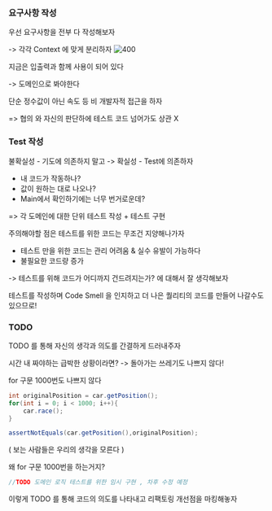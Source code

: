 ### 요구사항 작성

우선 요구사항을 전부 다 작성해보자

-> 각각 Context 에 맞게 분리하자
![400](https://i.imgur.com/nGgJVE7.png)

지금은 입출력과 함께 사용이 되어 있다

-> 도메인으로 봐야한다

단순 정수값이 아닌 속도 등 비 개발자적 접근을 하자

=> 협의 와 자신의 판단하에 테스트 코드 넘어가도 상관 X

### Test 작성

불확실성 - 기도에 의존하지 말고 ->
확실성 - Test에 의존하자

- 내 코드가 작동하나?
- 값이 원하는 대로 나오나?
- Main에서 확인하기에는 너무 번거로운데?

=> 각 도메인에 대한 단위 테스트 작성 + 테스트 구현

주의해야할 점은 테스트를 위한 코드는 무조건 지양해나가자

- 테스트 만을 위한 코드는 관리 어려움 & 실수 유발이 가능하다
- 불필요한 코드량 증가

-> 테스트를 위해 코드가 어디까지 건드려지는가? 에 대해서 잘 생각해보자

테스트를 작성하며 Code Smell 을 인지하고
더 나은 퀄리티의 코드를 만들어 나갈수도 있으므로!

### TODO

TODO 를 통해 자신의 생각과 의도를 간결하게 드러내주자

시간 내 짜야하는 급박한 상황이라면?
-> 돌아가는 쓰레기도 나쁘지 않다!

for 구문 1000번도 나쁘지 않다
```java
int originalPosition = car.getPosition();
for(int i = 0; i < 1000; i++){
	car.race();
}

assertNotEquals(car.getPosition(),originalPosition);
```
( 보는 사람들은 우리의 생각을 모른다 )

왜 for 구문 1000번을 하는거지?

```java
//TODO 도메인 로직 테스트를 위한 임시 구현 , 차후 수정 예정
```

이렇게 TODO 를 통해 코드의 의도를 나타내고
리팩토링 개선점을 마킹해놓자
